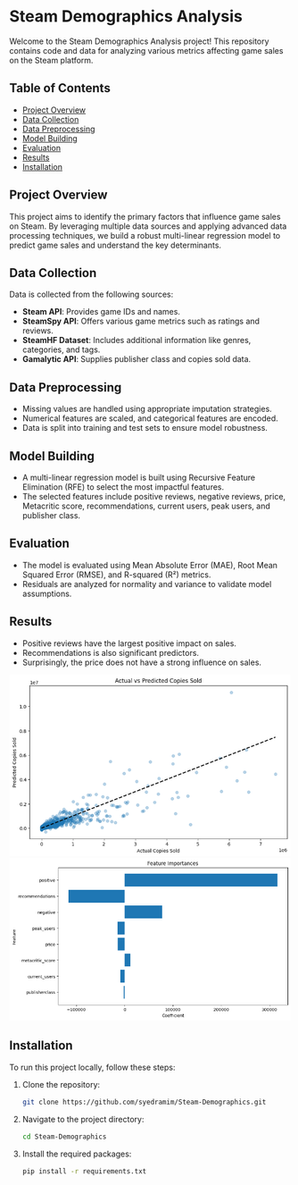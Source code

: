 # Steam Demographics Analysis

Welcome to the Steam Demographics Analysis project! This repository contains code and data for analyzing various metrics affecting game sales on the Steam platform.

## Table of Contents
- [Project Overview](#project-overview)
- [Data Collection](#data-collection)
- [Data Preprocessing](#data-preprocessing)
- [Model Building](#model-building)
- [Evaluation](#evaluation)
- [Results](#results)
- [Installation](#installation)

## Project Overview
This project aims to identify the primary factors that influence game sales on Steam. By leveraging multiple data sources and applying advanced data processing techniques, we build a robust multi-linear regression model to predict game sales and understand the key determinants.

## Data Collection
Data is collected from the following sources:
- **Steam API**: Provides game IDs and names.
- **SteamSpy API**: Offers various game metrics such as ratings and reviews.
- **SteamHF Dataset**: Includes additional information like genres, categories, and tags.
- **Gamalytic API**: Supplies publisher class and copies sold data.

## Data Preprocessing
- Missing values are handled using appropriate imputation strategies.
- Numerical features are scaled, and categorical features are encoded.
- Data is split into training and test sets to ensure model robustness.

## Model Building
- A multi-linear regression model is built using Recursive Feature Elimination (RFE) to select the most impactful features.
- The selected features include positive reviews, negative reviews, price, Metacritic score, recommendations, current users, peak users, and publisher class.

## Evaluation
- The model is evaluated using Mean Absolute Error (MAE), Root Mean Squared Error (RMSE), and R-squared (R²) metrics.
- Residuals are analyzed for normality and variance to validate model assumptions.

## Results
- Positive reviews have the largest positive impact on sales.
- Recommendations is also significant predictors.
- Surprisingly, the price does not have a strong influence on sales.
<img src="files/avp_plot.png" alt="AVP Plot" width="600"/>
<img src="files/importances.png" alt="AVP Plot" width="600"/>

## Installation
To run this project locally, follow these steps:
1. Clone the repository:
   ```bash
   git clone https://github.com/syedramim/Steam-Demographics.git

2. Navigate to the project directory:
   ```bash
   cd Steam-Demographics

3. Install the required packages:
   ```bash
   pip install -r requirements.txt

